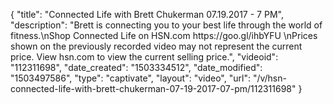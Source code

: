 {
    "title": "Connected Life with Brett Chukerman 07.19.2017 - 7 PM",
    "description": "Brett is connecting you to your best life through the world of fitness.\nShop Connected Life on HSN.com https:\/\/goo.gl\/ihbYFU \nPrices shown on the previously recorded video may not represent the current price. View hsn.com to view the current selling price.",
    "videoid": "112311698",
    "date_created": "1503334512",
    "date_modified": "1503497586",
    "type": "captivate",
    "layout": "video",
    "url": "\/v\/hsn-connected-life-with-brett-chukerman-07-19-2017-07-pm\/112311698"
}